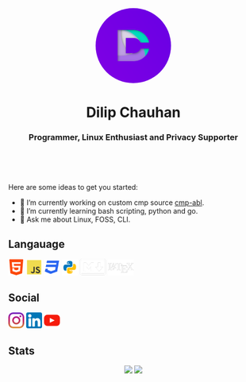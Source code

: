 
<div align='center'>
	<img src="https://github.com/TechnicalDC/TechnicalDC/blob/main/res/dc-logo.png" alt="logo"\
		style="
			width: 30%;
			height: auto;
			border-radius: 50%;
		">
	<h1>Dilip Chauhan</h1>
	<h3>Programmer, Linux Enthusiast and Privacy Supporter</h3>
</div>

<br/>
<br/>
<br/>

Here are some ideas to get you started:

- 🔭 I’m currently working on custom cmp source [cmp-abl](https://github.com/TechnicalDC/TechnicalDC/cmp-abl).
- 🌱 I’m currently learning bash scripting, python and go.
- 💬 Ask me about Linux, FOSS, CLI.

## Langauage 
![html5](https://github.com/TechnicalDC/TechnicalDC/blob/main/res/html5.png)
![javascript](https://github.com/TechnicalDC/TechnicalDC/blob/main/res/js.png)
![css](https://github.com/TechnicalDC/TechnicalDC/blob/main/res/css3.png)
![python](https://github.com/TechnicalDC/TechnicalDC/blob/main/res/python.png)
![markdown](https://github.com/TechnicalDC/TechnicalDC/blob/main/res/markdown.png)
![latex](https://github.com/TechnicalDC/TechnicalDC/blob/main/res/latex.png)

## Social 
[![instagram](https://github.com/TechnicalDC/TechnicalDC/blob/main/res/instagram.png)](https://www.instagram.com/technicaldc.me/)
[![linkedin](https://github.com/TechnicalDC/TechnicalDC/blob/main/res/linkedin.png)](https://www.linkedin.com/in/dilip-chauhan-0287871b7/)
[![youtube](https://github.com/TechnicalDC/TechnicalDC/blob/main/res/youtube.png)](https://www.youtube.com/channel/UCh98peCVtmezFdSR18kipcg)

## Stats
<p align="center">
  <img src="https://github-readme-stats.vercel.app/api?username=TechnicalDC&show_icons=true&theme=dark"/>
  <img src="https://github-readme-streak-stats.herokuapp.com/?user=TechnicalDC&show_icons=true&theme=dark"/>
  <!--   Most used languages -->
<!--   <img src="https://github-readme-stats.vercel.app/api/top-langs?username=marutimuthu&show_icons=true&theme=dark&layout=compact"/> -->
</p>
